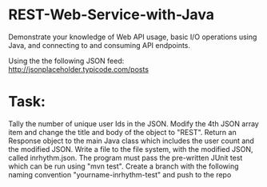 # REST-Web-Service-with-Java
Demonstrate your knowledge of Web API usage, basic I/O operations using Java, and connecting to and consuming API endpoints.

Using the the following JSON feed:  http://jsonplaceholder.typicode.com/posts

# Task:
Tally the number of unique user Ids in the JSON.
Modify the 4th JSON array item and change the title and body of the object to "REST".
Return an Response object to the main Java class which includes the user count and the modified JSON.
Write a file to the file system, with the modified JSON, called inrhythm.json.
The program must pass the pre-written JUnit test which can be run using "mvn test".
Create a branch with the following naming convention "yourname-inrhythm-test" and push to the repo
